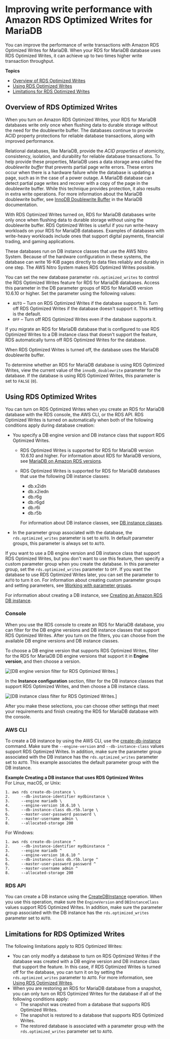 # Improving write performance with Amazon RDS Optimized Writes for MariaDB<a name="rds-optimized-writes-mariadb"></a>

You can improve the performance of write transactions with Amazon RDS Optimized Writes for MariaDB\. When your RDS for MariaDB database uses RDS Optimized Writes, it can achieve up to two times higher write transaction throughput\.

**Topics**
+ [Overview of RDS Optimized Writes](#rds-optimized-writes-overview)
+ [Using RDS Optimized Writes](#rds-optimized-writes-using-mariadb)
+ [Limitations for RDS Optimized Writes](#rds-optimized-writes-limitations-mariadb)

## Overview of RDS Optimized Writes<a name="rds-optimized-writes-overview"></a>

When you turn on Amazon RDS Optimized Writes, your RDS for MariaDB databases write only once when flushing data to durable storage without the need for the doublewrite buffer\. The databases continue to provide ACID property protections for reliable database transactions, along with improved performance\.

Relational databases, like MariaDB, provide the *ACID properties* of atomicity, consistency, isolation, and durability for reliable database transactions\. To help provide these properties, MariaDB uses a data storage area called the *doublewrite buffer* that prevents partial page write errors\. These errors occur when there is a hardware failure while the database is updating a page, such as in the case of a power outage\. A MariaDB database can detect partial page writes and recover with a copy of the page in the doublewrite buffer\. While this technique provides protection, it also results in extra write operations\. For more information about the MariaDB doublewrite buffer, see [InnoDB Doublewrite Buffer](https://mariadb.com/kb/en/innodb-doublewrite-buffer/) in the MariaDB documentation\.

With RDS Optimized Writes turned on, RDS for MariaDB databases write only once when flushing data to durable storage without using the doublewrite buffer\. RDS Optimized Writes is useful if you run write\-heavy workloads on your RDS for MariaDB databases\. Examples of databases with write\-heavy workloads include ones that support digital payments, financial trading, and gaming applications\.

These databases run on DB instance classes that use the AWS Nitro System\. Because of the hardware configuration in these systems, the database can write 16\-KiB pages directly to data files reliably and durably in one step\. The AWS Nitro System makes RDS Optimized Writes possible\.

You can set the new database parameter `rds.optimized_writes` to control the RDS Optimized Writes feature for RDS for MariaDB databases\. Access this parameter in the DB parameter groups of RDS for MariaDB version 10\.6\.10 or higher\. Set the parameter using the following values:
+ `AUTO` – Turn on RDS Optimized Writes if the database supports it\. Turn off RDS Optimized Writes if the database doesn't support it\. This setting is the default\.
+ `OFF` – Turn off RDS Optimized Writes even if the database supports it\.

If you migrate an RDS for MariaDB database that is configured to use RDS Optimized Writes to a DB instance class that doesn't support the feature, RDS automatically turns off RDS Optimized Writes for the database\.

When RDS Optimized Writes is turned off, the database uses the MariaDB doublewrite buffer\.

To determine whether an RDS for MariaDB database is using RDS Optimized Writes, view the current value of the `innodb_doublewrite` parameter for the database\. If the database is using RDS Optimized Writes, this parameter is set to `FALSE` \(`0`\)\.

## Using RDS Optimized Writes<a name="rds-optimized-writes-using-mariadb"></a>

You can turn on RDS Optimized Writes when you create an RDS for MariaDB database with the RDS console, the AWS CLI, or the RDS API\. RDS Optimized Writes is turned on automatically when both of the following conditions apply during database creation:
+ You specify a DB engine version and DB instance class that support RDS Optimized Writes\.
  + RDS Optimized Writes is supported for RDS for MariaDB version 10\.6\.10 and higher\. For information about RDS for MariaDB versions, see [MariaDB on Amazon RDS versions](MariaDB.Concepts.VersionMgmt.md)\.
  + RDS Optimized Writes is supported for RDS for MariaDB databases that use the following DB instance classes: 
    + db\.x2idn
    + db\.x2iedn
    + db\.r6g
    + db\.r6gd
    + db\.r6i
    + db\.r5b

    For information about DB instance classes, see [DB instance classes](Concepts.DBInstanceClass.md)\.
+ In the parameter group associated with the database, the `rds.optimized_writes` parameter is set to `AUTO`\. In default parameter groups, this parameter is always set to `AUTO`\.

If you want to use a DB engine version and DB instance class that support RDS Optimized Writes, but you don't want to use this feature, then specify a custom parameter group when you create the database\. In this parameter group, set the `rds.optimized_writes` parameter to `OFF`\. If you want the database to use RDS Optimized Writes later, you can set the parameter to `AUTO` to turn it on\. For information about creating custom parameter groups and setting parameters, see [Working with parameter groups](USER_WorkingWithParamGroups.md)\.

For information about creating a DB instance, see [Creating an Amazon RDS DB instance](USER_CreateDBInstance.md)\.

### Console<a name="rds-optimized-writes-using-console"></a>

When you use the RDS console to create an RDS for MariaDB database, you can filter for the DB engine versions and DB instance classes that support RDS Optimized Writes\. After you turn on the filters, you can choose from the available DB engine versions and DB instance classes\.

To choose a DB engine version that supports RDS Optimized Writes, filter for the RDS for MariaDB DB engine versions that support it in **Engine version**, and then choose a version\.

![\[DB engine version filter for RDS Optimized Writes.\]](http://docs.aws.amazon.com/AmazonRDS/latest/UserGuide/images/rds-optimized-writes-version-filter-mariadb.png)

In the **Instance configuration** section, filter for the DB instance classes that support RDS Optimized Writes, and then choose a DB instance class\.

![\[DB instance class filter for RDS Optimized Writes.\]](http://docs.aws.amazon.com/AmazonRDS/latest/UserGuide/images/rds-optimized-writes-class-filter.png)

After you make these selections, you can choose other settings that meet your requirements and finish creating the RDS for MariaDB database with the console\.

### AWS CLI<a name="rds-optimized-writes-using-cli"></a>

To create a DB instance by using the AWS CLI, use the [create\-db\-instance](https://docs.aws.amazon.com/cli/latest/reference/rds/create-db-instance.html) command\. Make sure the `--engine-version` and `--db-instance-class` values support RDS Optimized Writes\. In addition, make sure the parameter group associated with the DB instance has the `rds.optimized_writes` parameter set to `AUTO`\. This example associates the default parameter group with the DB instance\.

**Example Creating a DB instance that uses RDS Optimized Writes**  
For Linux, macOS, or Unix:  

```
1. aws rds create-db-instance \
2.     --db-instance-identifier mydbinstance \
3.     --engine mariadb \
4.     --engine-version 10.6.10 \
5.     --db-instance-class db.r5b.large \
6.     --master-user-password password \
7.     --master-username admin \
8.     --allocated-storage 200
```
For Windows:  

```
1. aws rds create-db-instance ^
2.     --db-instance-identifier mydbinstance ^
3.     --engine mariadb ^
4.     --engine-version 10.6.10 ^
5.     --db-instance-class db.r5b.large ^
6.     --master-user-password password ^
7.     --master-username admin ^
8.     --allocated-storage 200
```

### RDS API<a name="rds-optimized-writes-using-api"></a>

You can create a DB instance using the [ CreateDBInstance](https://docs.aws.amazon.com/AmazonRDS/latest/APIReference/API_CreateDBInstance.html) operation\. When you use this operation, make sure the `EngineVersion` and `DBInstanceClass` values support RDS Optimized Writes\. In addition, make sure the parameter group associated with the DB instance has the `rds.optimized_writes` parameter set to `AUTO`\. 

## Limitations for RDS Optimized Writes<a name="rds-optimized-writes-limitations-mariadb"></a>

The following limitations apply to RDS Optimized Writes: 
+ You can only modify a database to turn on RDS Optimized Writes if the database was created with a DB engine version and DB instance class that support the feature\. In this case, if RDS Optimized Writes is turned off for the database, you can turn it on by setting the `rds.optimized_writes` parameter to `AUTO`\. For more information, see [Using RDS Optimized Writes](#rds-optimized-writes-using-mariadb)\.
+ When you are restoring an RDS for MariaDB database from a snapshot, you can only turn on RDS Optimized Writes for the database if all of the following conditions apply:
  + The snapshot was created from a database that supports RDS Optimized Writes\.
  + The snapshot is restored to a database that supports RDS Optimized Writes\.
  + The restored database is associated with a parameter group with the `rds.optimized_writes` parameter set to `AUTO`\.
